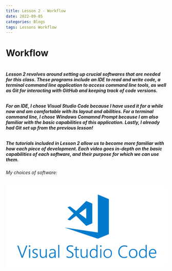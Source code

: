 ```yaml
---
title: Lesson 2 - Workflow
date: 2022-09-05
categories: Blogs
tags: Lessons Workflow
---
```


<h1> Workflow <h1>
<h5>Lesson 2 revolves around setting up crucial softwares that are
needed for this class. These programs include an IDE to read and
write code, a terminal command line application to access
command line tools, as well as Git for interacting with
GitHub and keeping track of code versions. <br><br>

For an IDE, I chose Visual Studio Code because I have used it for a
while now and am comfortable with its layout and abilities. For a
terminal command line, I chose Windows Comamnd Prompt because
I am also familiar with the basic capabilities of this application. Lastly, I already had Git set up from the previous lesson! <br><br>

The tutorials included in Lesson 2 allow us to become more familiar
with how each piece of development. Each video goes in-depth
on the basic capabilities of each software, and their purpose
for which we can use them.<h5>

<h6>My choices of software:<h6>
<img src="/!pictures/Visual-Studio-Code.png"/>
